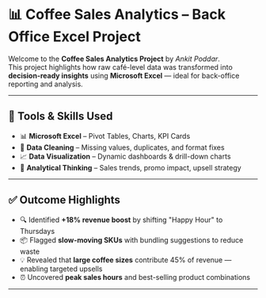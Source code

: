 # 📊 Coffee Sales Analytics – Back Office Excel Project

Welcome to the **Coffee Sales Analytics Project** by *Ankit Poddar*.  
This project highlights how raw café-level data was transformed into **decision-ready insights** using **Microsoft Excel** — ideal for back-office reporting and analysis.

---

## 🧰 Tools & Skills Used

- 📊 **Microsoft Excel** – Pivot Tables, Charts, KPI Cards  
- 🧹 **Data Cleaning** – Missing values, duplicates, and format fixes  
- 📈 **Data Visualization** – Dynamic dashboards & drill-down charts  
- 🧠 **Analytical Thinking** – Sales trends, promo impact, upsell strategy  

---

## ✅ Outcome Highlights

- 🔍 Identified **+18% revenue boost** by shifting "Happy Hour" to Thursdays  
- 📦 Flagged **slow-moving SKUs** with bundling suggestions to reduce waste  
- 💡 Revealed that **large coffee sizes** contribute 45% of revenue — enabling targeted upsells  
- ⏰ Uncovered **peak sales hours** and best-selling product combinations  

---

